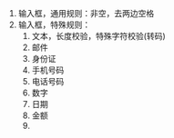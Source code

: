 

1. 输入框，通用规则：非空，去两边空格
2. 输入框，特殊规则：
   1. 文本，长度校验，特殊字符校验(转码)
   2. 邮件
   3. 身份证
   4. 手机号码
   5. 电话号码
   6. 数字
   7. 日期
   8. 金额
   9. 